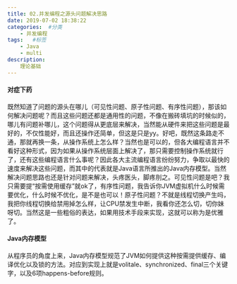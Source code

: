 ```yaml
---
title: 02.并发编程之源头问题解决思路
date: 2019-07-02 18:38:22
categories:  #分类
    - 并发编程
tags:   #标签
    - Java
    - multi
description: 
    理论基础
---
```


#### 对症下药
既然知道了问题的源头在哪儿（可见性问题、原子性问题、有序性问题），那该如何解决问题呢？而且这些问题还都是通用性的问题，不像在搬砖填坑的时候似的，哪儿有问题补哪儿，这个问题得从更底层来解决，当然能从硬件来把这些问题是最好的，不仅性能好，而且还操作还简单，但这是只是yy。好吧，既然这条路走不通，那就再换一条，从操作系统上怎么样？当然也是可以的，但各大编程语言并不看好这种形式，因为如果从操作系统层面上解决了，那只需要控制操作系统就行了，还有这些编程语言什么事呢？因此各大主流编程语言纷纷努力，争取以最快的速度来解决这些问题，而其中的代表就是Java语言所推出的Java内存模型。当然解决问题思路也还是针对问题来解决，头疼医头，脚疼刖之。可见性问题是吧？我只需要提“按需使用缓存”就ok了，有序性问题，我告诉你JVM虚拟机什么时候需要优化，什么时候不优化，是不是也可以！原子性问题？不就是线程切换产生吗，我把你线程切换给禁用掉怎么样，让CPU禁发生中断，我看你还怎么切，切你妹呀切。当然这是一些粗俗的表达，如果用技术手段来实现，这就可以称为是优雅了。

#### Java内存模型
从程序员的角度上来，Java内存模型规范了JVM如何提供这种按需提供缓存、编译优化以及锁的方法。对应到实现上就是volitale、synchronized、final三个关键字，以及6项happens-before规则。

